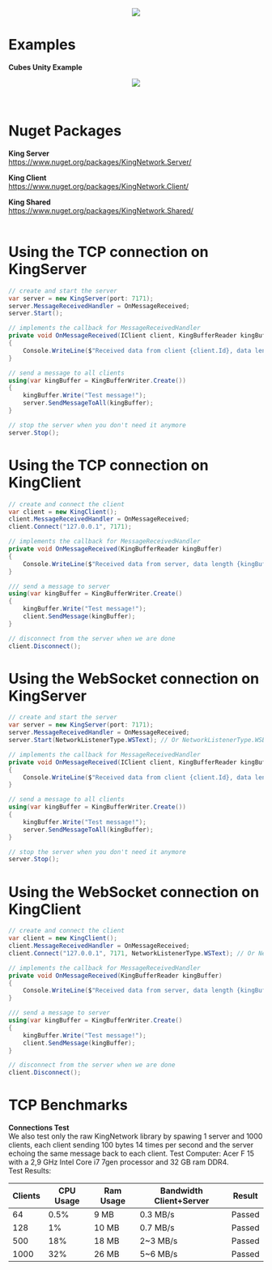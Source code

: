 
<p align="center">
  <img src="https://github.com/Mun1z/KingNetwork/blob/master/resources/logo.png">
</p>

# Examples

**Cubes Unity Example**<br/>

<p align="center">
  <img src="https://github.com/Mun1z/KingNetwork/blob/master/resources/CubesExample.gif">
</p>

<br/>

# Nuget Packages

**King Server**<br/>
<a href="https://www.nuget.org/packages/KingNetwork.Server/">https://www.nuget.org/packages/KingNetwork.Server/</a><br/>

**King Client**<br/>
<a href="https://www.nuget.org/packages/KingNetwork.Client/">https://www.nuget.org/packages/KingNetwork.Client/</a><br/>

**King Shared**<br/>
<a href="https://www.nuget.org/packages/KingNetwork.Shared/">https://www.nuget.org/packages/KingNetwork.Shared/</a><br/><br/>

# Using the TCP connection on KingServer
```C#
// create and start the server
var server = new KingServer(port: 7171);
server.MessageReceivedHandler = OnMessageReceived;
server.Start();

// implements the callback for MessageReceivedHandler
private void OnMessageReceived(IClient client, KingBufferReader kingBuffer)
{
    Console.WriteLine($"Received data from client {client.Id}, data length {kingBuffer.Length()}");
}

// send a message to all clients
using(var kingBuffer = KingBufferWriter.Create())
{
    kingBuffer.Write("Test message!");
    server.SendMessageToAll(kingBuffer);
}

// stop the server when you don't need it anymore
server.Stop();
```

# Using the TCP connection on KingClient
```C#
// create and connect the client
var client = new KingClient();
client.MessageReceivedHandler = OnMessageReceived;
client.Connect("127.0.0.1", 7171);

// implements the callback for MessageReceivedHandler
private void OnMessageReceived(KingBufferReader kingBuffer)
{
    Console.WriteLine($"Received data from server, data length {kingBuffer.Length()}");
}

/// send a message to server
using(var kingBuffer = KingBufferWriter.Create()
{
    kingBuffer.Write("Test message!");
    client.SendMessage(kingBuffer);
}

// disconnect from the server when we are done
client.Disconnect();
```

# Using the WebSocket connection on KingServer
```C#
// create and start the server
var server = new KingServer(port: 7171);
server.MessageReceivedHandler = OnMessageReceived;
server.Start(NetworkListenerType.WSText); // Or NetworkListenerType.WSBinary

// implements the callback for MessageReceivedHandler
private void OnMessageReceived(IClient client, KingBufferReader kingBuffer)
{
    Console.WriteLine($"Received data from client {client.Id}, data length {kingBuffer.Length()}");
}

// send a message to all clients
using(var kingBuffer = KingBufferWriter.Create())
{
    kingBuffer.Write("Test message!");
    server.SendMessageToAll(kingBuffer);
}

// stop the server when you don't need it anymore
server.Stop();
```

# Using the WebSocket connection on KingClient
```C#
// create and connect the client
var client = new KingClient();
client.MessageReceivedHandler = OnMessageReceived;
client.Connect("127.0.0.1", 7171, NetworkListenerType.WSText); // Or NetworkListenerType.WSBinary

// implements the callback for MessageReceivedHandler
private void OnMessageReceived(KingBufferReader kingBuffer)
{
    Console.WriteLine($"Received data from server, data length {kingBuffer.Length()}");
}

/// send a message to server
using(var kingBuffer = KingBufferWriter.Create()
{
    kingBuffer.Write("Test message!");
    client.SendMessage(kingBuffer);
}

// disconnect from the server when we are done
client.Disconnect();
```

# TCP Benchmarks

**Connections Test**<br/>
We also test only the raw KingNetwork library by spawing 1 server and 1000 clients, each client sending 100 bytes 14 times per second and the server echoing the same message back to each client.
Test Computer: Acer F 15 with a 2,9 GHz Intel Core i7 7gen processor and 32 GB ram DDR4.<br/>
Test Results:<br/>

| Clients | CPU Usage | Ram Usage | Bandwidth Client+Server  | Result |
| ------- | ----------| --------- | ------------------------ | ------ |
|  64     |      0.5% |      9 MB |         0.3 MB/s         | Passed |
|  128    |        1% |     10 MB |         0.7 MB/s         | Passed |
|  500    |       18% |     18 MB |         2~3 MB/s         | Passed |
|  1000   |       32% |     26 MB |         5~6 MB/s         | Passed |
